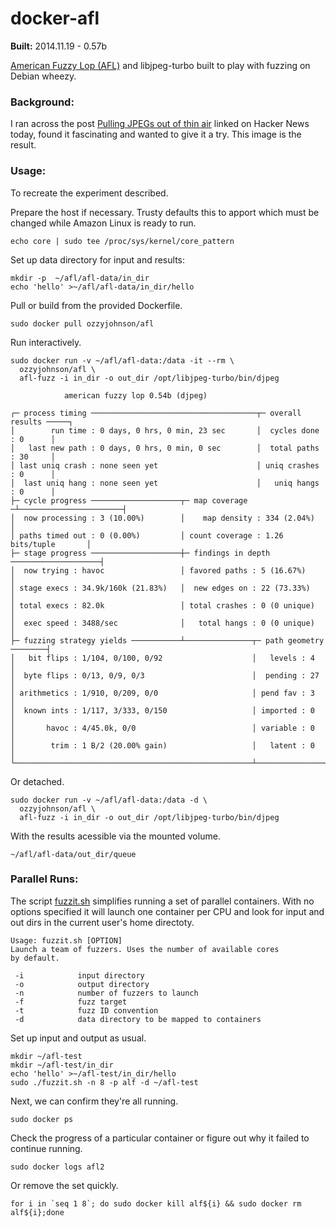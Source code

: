 docker-afl
==========

**Built:** 2014.11.19 - 0.57b
 
[American Fuzzy Lop (AFL)](http://lcamtuf.coredump.cx/afl/) and libjpeg-turbo built to play with fuzzing on Debian wheezy.

### Background:

I ran across the post [Pulling JPEGs out of thin air](http://lcamtuf.blogspot.com/2014/11/pulling-jpegs-out-of-thin-air.html) linked on Hacker News today, found it fascinating and wanted to give it a try. This image is the result.

### Usage:

To recreate the experiment described.

Prepare the host if necessary. Trusty defaults this to apport which must be changed while Amazon Linux is ready to run.

    echo core | sudo tee /proc/sys/kernel/core_pattern

Set up data directory for input and results:

    mkdir -p  ~/afl/afl-data/in_dir
    echo 'hello' >~/afl/afl-data/in_dir/hello

Pull or build from the provided Dockerfile.

    sudo docker pull ozzyjohnson/afl

Run interactively.

    sudo docker run -v ~/afl/afl-data:/data -it --rm \
      ozzyjohnson/afl \
      afl-fuzz -i in_dir -o out_dir /opt/libjpeg-turbo/bin/djpeg

    			american fuzzy lop 0.54b (djpeg)

    ┌─ process timing ─────────────────────────────────────┬─ overall results ─────┐
    │        run time : 0 days, 0 hrs, 0 min, 23 sec       │  cycles done : 0      │
    │   last new path : 0 days, 0 hrs, 0 min, 0 sec        │  total paths : 30     │
    │ last uniq crash : none seen yet                      │ uniq crashes : 0      │
    │  last uniq hang : none seen yet                      │   uniq hangs : 0      │
    ├─ cycle progress ────────────────────┬─ map coverage ─┴───────────────────────┤
    │  now processing : 3 (10.00%)        │    map density : 334 (2.04%)           │
    │ paths timed out : 0 (0.00%)         │ count coverage : 1.26 bits/tuple       │
    ├─ stage progress ────────────────────┼─ findings in depth ────────────────────┤
    │  now trying : havoc                 │ favored paths : 5 (16.67%)             │
    │ stage execs : 34.9k/160k (21.83%)   │  new edges on : 22 (73.33%)            │
    │ total execs : 82.0k                 │ total crashes : 0 (0 unique)           │
    │  exec speed : 3488/sec              │   total hangs : 0 (0 unique)           │
    ├─ fuzzing strategy yields ───────────┴───────────────┬─ path geometry ────────┤
    │   bit flips : 1/104, 0/100, 0/92                    │   levels : 4           │
    │  byte flips : 0/13, 0/9, 0/3                        │  pending : 27          │
    │ arithmetics : 1/910, 0/209, 0/0                     │ pend fav : 3           │
    │  known ints : 1/117, 3/333, 0/150                   │ imported : 0           │
    │       havoc : 4/45.0k, 0/0                          │ variable : 0           │
    │        trim : 1 B/2 (20.00% gain)                   │   latent : 0           │  
    └─────────────────────────────────────────────────────┴────────────────────────┘

Or detached.

    sudo docker run -v ~/afl/afl-data:/data -d \
      ozzyjohnson/afl \
      afl-fuzz -i in_dir -o out_dir /opt/libjpeg-turbo/bin/djpeg

With the results acessible via the mounted volume.

    ~/afl/afl-data/out_dir/queue

### Parallel Runs:

The script [fuzzit.sh](https://github.com/ozzyjohnson/docker-afl/blob/master/fuzzit.sh) simplifies running a set of parallel containers. With no options specified it will launch one container per CPU and look for input and out dirs in the current user's home directoty.

    Usage: fuzzit.sh [OPTION]
    Launch a team of fuzzers. Uses the number of available cores
    by default.
     
     -i            input directory
     -o            output directory
     -n            number of fuzzers to launch
     -f            fuzz target
     -t            fuzz ID convention
     -d            data directory to be mapped to containers

Set up input and output as usual.

    mkdir ~/afl-test
    mkdir ~/afl-test/in_dir
    echo 'hello' >~/afl-test/in_dir/hello
    sudo ./fuzzit.sh -n 8 -p alf -d ~/afl-test

Next, we can confirm they're all running.

    sudo docker ps

Check the progress of a particular container or figure out why it failed to continue running.

    sudo docker logs afl2

Or remove the set quickly.

    for i in `seq 1 8`; do sudo docker kill alf${i} && sudo docker rm alf${i};done

